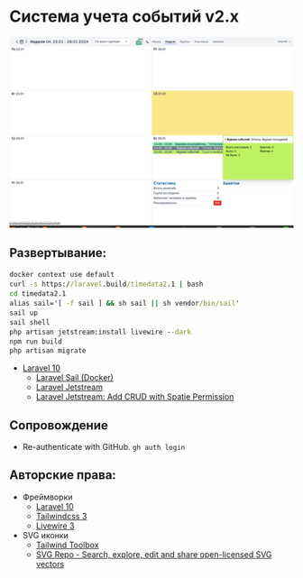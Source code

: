 # Система учета событий v2.x

<img src='README.img/screen 1.png' />

## Развертывание:
```cmd
docker context use default
curl -s https://laravel.build/timedata2.1 | bash
cd timedata2.1
alias sail='[ -f sail ] && sh sail || sh vendor/bin/sail'
sail up
sail shell
php artisan jetstream:install livewire --dark
npm run build
php artisan migrate
```   	
* [Laravel 10](https://laravel.com/docs/10.x)
    * [Laravel Sail (Docker)](https://laravel.com/docs/10.x/sail#main-content)
    * [Laravel Jetstream](https://jetstream.laravel.com/introduction.html)
    * [Laravel Jetstream: Add CRUD with Spatie Permission](https://laravel-news.com/jetstream-spatie-permission)

## Сопровождение

* Re-authenticate with GitHub. 
```gh auth login```

## Авторские права:
* Фреймворки
	* [Laravel 10](https://laravel.com/docs/10.x)
	* [Tailwindcss 3](https://tailwindcss.com/docs/installation)
	* [Livewire 3](https://livewire.laravel.com/docs)
* SVG иконки
	* [Tailwind Toolbox](https://tailwindtoolbox.com/icons)
	* [SVG Repo - Search, explore, edit and share open-licensed SVG vectors](https://www.svgrepo.com/)
